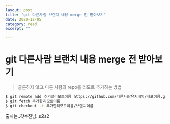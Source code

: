 ```yaml
---
layout: post
title: "git 다른사람 브랜치 내용 merge 전 받아보기" 
date: 2020-12-05
category: read 
excerpt: ""

---
```


# git 다른사람 브랜치 내용 merge 전 받아보기

> 클론하지 않고 다른 사람의 repo를 리모트 추가하는 방법

```bash
$ git remote add 추가할리모트이름 https://github.com/다른사람유저네임/레포이름.git
$ git fetch 추가한리모트이름
$ git checkout -t 추가한리모트이름/브랜치이름
```

출처는..갓수진님..s2s2